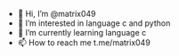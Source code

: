 - 👋 Hi, I’m @matrix049
- 👀 I’m interested in language c and python
- 🌱 I’m currently learning language c
- 📫 How to reach me t.me/matrix049
